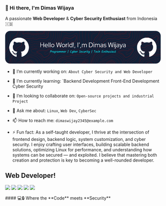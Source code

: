 ### 👋 Hi there, I'm Dimas Wijaya
A passionate **Web Developer** & **Cyber Security Enthusiast** from Indonesia 🇮🇩

![Dimas-2007](./github-header-image.png)

- 🔭 I’m currently working on: `About Cyber Security and Web Developer`
- 🌱 I’m currently learning: `Backend Development 
Front-End Development 
Cyber Security 

- 👯 I’m looking to collaborate on: `Open-source projects and industrial Project`
- 💬 Ask me about: `Linux`, `Web Dev`, `CyberSec`
- 📫 How to reach me: `dimaswijay2345@example.com`


- ⚡ Fun fact: As a self-taught developer, I thrive at the intersection of frontend design, backend logic, system customization, and cyber security. I enjoy crafting user interfaces, building scalable backend solutions, optimizing Linux for performance, and understanding how systems can be secured — and exploited. I believe that mastering both creation and protection is key to becoming a well-rounded developer.

## Web Developer!
<p align=left>
<img src="https://img.shields.io/badge/VSCode-0078D4?style=for-the-badge&logo=visual%20studio%20code&logoColor=white" />
<img src="https://img.shields.io/badge/HTML5-E34F26?style=for-the-badge&logo=html5&logoColor=white" />
<img src="https://img.shields.io/badge/JavaScript-323330?style=for-the-badge&logo=javascript&logoColor=F7DF1E" />
<img src="https://img.shields.io/badge/CSS3-1572B6?style=for-the-badge&logo=css3&logoColor=white" />
<img src="https://img.shields.io/badge/Python-FFD43B?style=for-the-badge&logo=python&logoColor=blue" />
</p>
#### 💻🔒 Where the **Code** meets **Security**


